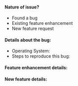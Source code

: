 <!--
If you are here to report a bug, or to discuss a feature (new or existing), you can use the below template to get started quickly. 
Fill out all those parts which you're comfortable with, and delete the remaining ones.
-->

#### Nature of issue?

<!-- Select any one issue and delete the other two -->

- Found a bug
- Existing feature enhancement
- New feature request

<!-- If you found a bug, the following information might prove to be helpful for us. Simply remove whatever you can't determine/don't know. -->
#### Details about the bug: 

- Operating System: <!-- Ex: Windows/MacOSX/Linux along with version -->
- Steps to reproduce this bug:

<!-- Include a simple code snippet that demonstrates the problem, along with any console errors produced. If this isn't possible, then simply describe the issue as best you can! Feel free to link to the web editor or include pictures or a video. -->

<!-- If you want to enhance an existing feature, please describe here, otherwise remove this section -->
#### Feature enhancement details:


<!-- If you want to request a new feature, please describe here, otherwise remove this section -->
#### New feature details:
